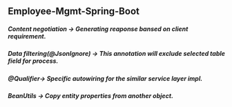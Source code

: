 ## Employee-Mgmt-Spring-Boot

##### Content negotiation -> Generating reaponse bansed on client requirement.

##### Data filtering(@JsonIgnore) -> This annotation will exclude selected table field for process.

##### @Qualifier-> Specific autowiring for the similar service layer impl.

##### BeanUtils -> Copy entity properties from another object.
